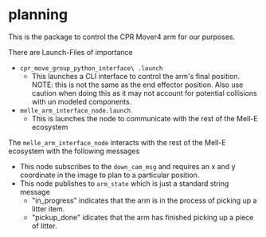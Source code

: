 # planning

This is the package to control the CPR Mover4 arm for our purposes.

There are Launch-Files of importance
- `cpr_move_group_python_interface\ .launch`
  - This launches a CLI interface to control the arm's final position. NOTE: this is not the same as the end effector position. Also use caution when doing this as it may not account for potential collisions with un modeled components.
- `melle_arm_interface_node.launch`
  - This is launches the node to communicate with the rest of the Mell-E ecosystem

The `melle_arm_interface_node` interacts with the rest of the Mell-E ecosystem with the following messages
- This node subscribes to the `down_cam_msg` and requires an x and y coordinate in the image to plan to a particular position.
- This node publishes to `arm_state` which is just a standard string message
  - "in_progress" indicates that the arm is in the process of picking up a litter item.
  - "pickup_done" idicates that the arm has finished picking up a piece of litter.
